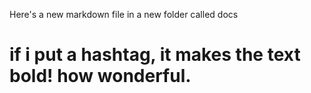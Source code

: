 Here's a new markdown file in a new folder called docs
# if i put a hashtag, it makes the text bold! how wonderful. 
